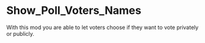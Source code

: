 Show_Poll_Voters_Names
======================

With this mod you are able to let voters choose if they want to vote privately or publicly.
